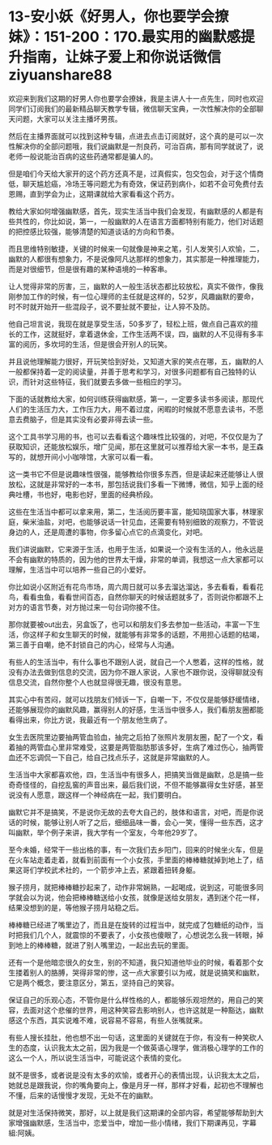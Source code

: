 # 13-安小妖《好男人，你也要学会撩妹》：151-200：170.最实用的幽默感提升指南，让妹子爱上和你说话微信ziyuanshare88

欢迎来到我们这期的好男人你也要学会撩妹，我是主讲人十一点先生，同时也欢迎同学们订阅我们的最新精品聊天教学专辑，微信聊天宝典，一次性解决你的全部聊天问题，大家可以关注主播坏男孩。

然后在主播界面就可以找到这种专辑，点进去点击订阅就好，这个真的是可以一次性解决你的全部问题哦，我们说幽默是一剂良药，可治百病，那有同学就说了，说老师一般说能治百病的这些药通常都是骗人的。

但是咱们今天给大家开的这个药方还真不是，过真假实，包交包会，对于这个情商低，聊天尴尬癌，冷场王等问题尤为有奇效，保证药到病仆，如若不会可免费付去恩赐，直到学会为止，这期课就给大家看看这个药方。

教给大家如何增强幽默感，首先，现实生活当中我们会发现，有幽默感的人都是有些共性的，你比如说，第一，一般幽默的人在语言方面都特别有能力，他们对话题的把控感比较强，能够清楚的知道谈话的方向和节奏。

而且思维特别敏捷，关键的时候来一句就像是神来之笔，引人发笑引人欢愉，二，幽默的人都很有想象力，不是说像阿凡达那样的想象力，其实那是一种推理能力，而是对很细节，但是很有趣的某种语境的一种客串。

让人觉得非常的厉害，三，幽默的人一般生活状态都比较放松，真实不做作，像我刚参加工作的时候，有一位心理师的主任就是这样的，52岁，风趣幽默的要命，时不时就开始开一些混段子，说不要扯就不要扯，让人猝不及防。

他自己坦言说，我现在就是享受生活，50多岁了，轻松上班，做点自己喜欢的擅长的工作，这就挺好，拿着退休金，工作生活两不误，四，幽默的人不见得有多丰富的阅历，多坎坷的生活，但是很会开别人的玩笑。

并且说他理解能力很好，开玩笑恰到好处，又知道大家的笑点在哪，五，幽默的人一般都保持着一定的阅读量，并善于思考和学习，对很多问题都有自己独特的认识，而针对这些特征，我们就要去多做一些相应的学习。

下面的话就教给大家，如何训练获得幽默感，第一，一定要多读书多阅读，那现代人们的生活压力大，工作压力大，用不着过度，闲暇的时候就不愿意去读书，不愿意去费脑子，但是其实没有必要非得去读一些。

这个工具书学习用的书，也可以去看看这个趣味性比较强的，对吧，不仅仅是为了获取知识，还能放松娱乐，增广见闻，那在这里就可以推荐给大家一本书，是王森写的，就想开间小小咖啡馆，大家可以看一看。

这一类书它不但是说趣味性很强，能够教给你很多东西，但是读起来还能够让人很放松，这就是非常好的一本书，那包括说我们多看一下微博，微信，知乎上面的经典吐槽，书也好，电影也好，里面的经典桥段。

这些在生活当中都可以拿来用，第二，生活阅历要丰富，能知晓国家大事，林理家庭，柴米油盐，对吧，也能够说话一针见血，还需要有特别细致的观察力，不管说身边的人，还是周遭的事物，你多留心点它的点滴变化，对吧。

我们讲说幽默，它来源于生活，也用于生活，如果说一个没有生活的人，他永远是不会有幽默的特质的，因为他的世界太干燥，非常的单调，我想这一点大家都可以理解，生活当中可以培养一些自己的小爱好。

你比如说小区附近有花鸟市场，周六周日就可以多去溜达溜达，多去看看，看看花鸟，看看虫鱼，看看世间百态，自然你聊天的时候话题就多了，否则说你都跟不上对方的语言节奏，对方抛过来一句台词你接不住。

那你就要被out出去，另盒饭了，也可以和朋友们多去参加一些活动，丰富一下生活，你这样子和女生聊天的时候，就能够有非常多的话题，不用担心话题的枯竭，第三善于自嘲，绝不封锁自己的内心，经常与人沟通。

有些人的生活当中，有什么事也不跟别人说，就自己一个人憋着，这样的性格，就没有办法去做到信息的交流，因为你不跟人家说，人家也不跟你说，没得聊就没有信息交流，自然你整个人也就显得很无趣，很没有意思。

其实心中有苦闷，就可以找朋友们倾诉一下，自嘲一下，不仅仅是能够舒缓情绪，还能够展现你的幽默风趣，赢得别人的好感，生活当中很多人，我们看朋友圈都能看得出来，你比方说，我最近有一个朋友他生病了。

女生去医院里边要抽两管血验血，抽完之后拍了张照片发朋友圈，配了一个文，看着抽的两管血心里非常难受，这要是两管脂肪那该多好，生病了难过伤心，抽两管血还不忘调侃一下自己，给自己找点乐子，这就是非常幽默的人。

生活当中大家都喜欢他，四，生活当中有很多人，把搞笑当做是幽默，总是搞一些奇奇怪怪的，自挖乱窖的声音出来，最后我们说，不但不能够赢得女生好感，甚至说没有人愿意，跟这样一个神经病在一起，我们要明白。

幽默它并不是搞笑，不是说你无故的去夸大自己的，肢体和语言，对吧，而是你说话的时候，能够让别人听了之后，细细品味一番，会心一笑，懂得一些东西，这才叫幽默，举个例子来讲，我大学有一个室友，今年他29岁了。

至今未婚，经常干一些出格的事，有一次我们去乡阳门，回来的时候坐火车，但是在火车站走着走着，就看到前面有一个小女孩，手里面的棒棒糖就掉到地上了，结果这哥们学校武术社的，一个箭步冲上去，紧跟着扭转身躯。

猴子捞月，就把棒棒糖抄起来了，动作非常娴熟，一起喝成，说到这，可能很多同学就会以为说，他会把棒棒糖送给小女孩，就像是送给女朋友，遇到迷个花一样，结果没想到的是，等他猴子捞月站稳之后。

棒棒糖已经进了嘴里边了，而且是在旋转的过程当中，就完成了包糖纸的动作，当时把我们几个人，就震惊的不要表了，小女孩也傻眼了，心想说怎么我一转眼，掉到地上的棒棒糖，就进了别人嘴里边，一起出去玩的里面。

还有一个是他暗恋很久的女生，别的不知道，我只知道他毕业的时候，看着那个女生搂着别人的胳膊，哭得非常的惨，这一点大家要引以为戒，就是说搞笑和幽默，它是两个概念，要注意区分，第五，坚持自己的笑容。

保证自己的乐观心态，不管你是什么样性格的人，都能够乐观坦然的，用自己的笑容，去面对这个悲催的世界，用这种笑容去影响别人，也许这就是一种豁达，幽默感这个东西，其实说难不难，说容易不容易，有些人张嘴就来。

有些人搜长挂肚，他也想不出一句话，这里面的关键就在于你，有没有一种笑砍人生的态度，认识我太太之前，因为我是一个做英语心理学，做消极心理学的工作的这么一个人，所以说生活当中，可能说这个表情的变化。

就不是很多，或者说是没有太多的欢愉，或者开心的表情出现，认识我太太之后，她就总是跟我说，你的嘴角要向上，像是月牙一样，那样才好看，起初也不理解也不懂，后来的话慢慢才发现，无处不在的幽默。

就是对生活保持微笑，那好，以上就是我们这期课的全部内容，希望能够帮助到大家增强幽默感，生活当中，恋爱当中，增加一些小情绪，我们下期课再见，字幕組:阿姨。

